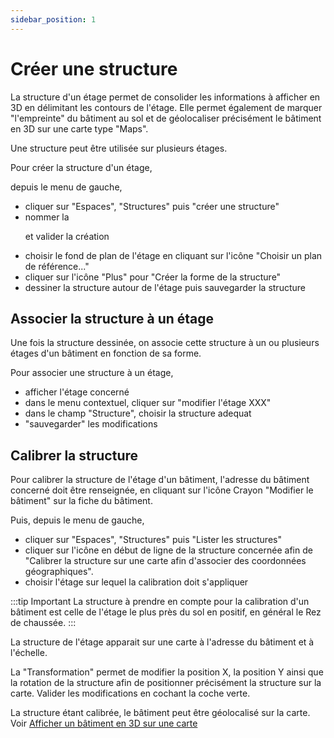 ```yaml
---
sidebar_position: 1
---
```

# Créer une structure

La structure d'un étage permet de consolider les informations à afficher en 3D en délimitant les contours de l'étage.
Elle permet également de marquer "l'empreinte" du bâtiment au sol et de géolocaliser précisément le bâtiment en 3D sur une carte type "Maps".

Une structure peut être utilisée sur plusieurs étages.

Pour créer la structure d'un étage,

depuis le menu de gauche,

-   cliquer sur "Espaces", "Structures" puis "créer une structure"
-   nommer la <P code="structure:name" /> et valider la création
-   choisir le fond de plan de l'étage en cliquant sur l'icône "Choisir un plan de référence..."
-   cliquer sur l'icône "Plus" pour "Créer la forme de la structure"
-   dessiner la structure autour de l'étage puis sauvegarder la structure

## Associer la structure à un étage

Une fois la structure dessinée, on associe cette structure à un ou plusieurs étages d'un bâtiment en fonction de sa forme.

Pour associer une structure à un étage,

-   afficher l'étage concerné
-   dans le menu contextuel, cliquer sur "modifier l'étage XXX"
-   dans le champ "Structure", choisir la structure adequat
-   "sauvegarder" les modifications

## Calibrer la structure

Pour calibrer la structure de l'étage d'un bâtiment, l'adresse du bâtiment concerné doit être renseignée, en cliquant sur l'icône Crayon "Modifier le bâtiment" sur la fiche du bâtiment.

Puis, depuis le menu de gauche,

-   cliquer sur "Espaces", "Structures" puis "Lister les structures"
-   cliquer sur l'icône en début de ligne de la structure concernée afin de "Calibrer la structure sur une carte afin d'associer des coordonnées géographiques".
-   choisir l'étage sur lequel la calibration doit s'appliquer


:::tip Important
La structure à prendre en compte pour la calibration d'un bâtiment est celle de l'étage le plus près du sol en positif, en général le Rez de chaussée.
:::

La structure de l'étage apparait sur une carte à l'adresse du bâtiment et à l'échelle.

La "Transformation" permet de modifier la position X, la position Y ainsi que la rotation de la structure afin de positionner précisément la structure sur la carte.
Valider les modifications en cochant la coche verte.

La structure étant calibrée, le bâtiment peut être géolocalisé sur la carte. Voir [Afficher un bâtiment en 3D sur une carte](/en/docs/courses/views/3Dviews.md#afficher-un-bâtiment-en-3d-sur-une-carte)


